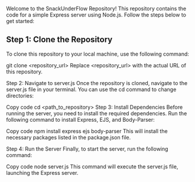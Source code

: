 Welcome to the SnackUnderFlow Repository! This repository contains the code for a simple Express server using Node.js. Follow the steps below to get started:

## Step 1: Clone the Repository

To clone this repository to your local machine, use the following command:

git clone <repository_url>
Replace <repository_url> with the actual URL of this repository.

Step 2: Navigate to server.js
Once the repository is cloned, navigate to the server.js file in your terminal. You can use the cd command to change directories:

Copy code
cd <path_to_repository>
Step 3: Install Dependencies
Before running the server, you need to install the required dependencies. Run the following command to install Express, EJS, and Body-Parser:

Copy code
npm install express ejs body-parser
This will install the necessary packages listed in the package.json file.

Step 4: Run the Server
Finally, to start the server, run the following command:

Copy code
node server.js
This command will execute the server.js file, launching the Express server.
